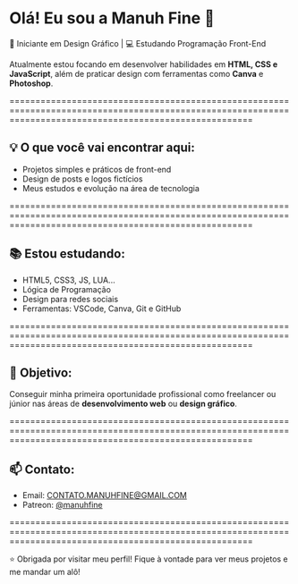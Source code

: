 # Olá! Eu sou a Manuh Fine 👋

🎨 Iniciante em Design Gráfico | 💻 Estudando Programação Front-End

Atualmente estou focando em desenvolver habilidades em **HTML, CSS e JavaScript**, além de praticar design com ferramentas como **Canva** e **Photoshop**.

===========================================================================================================================================================

## 💡 O que você vai encontrar aqui:
- Projetos simples e práticos de front-end
- Design de posts e logos fictícios
- Meus estudos e evolução na área de tecnologia

===========================================================================================================================================================

## 📚 Estou estudando:
- HTML5, CSS3, JS, LUA...
- Lógica de Programação
- Design para redes sociais
- Ferramentas: VSCode, Canva, Git e GitHub

===========================================================================================================================================================

## 🚀 Objetivo:
Conseguir minha primeira oportunidade profissional como freelancer ou júnior nas áreas de **desenvolvimento web** ou **design gráfico**.

===========================================================================================================================================================

## 📫 Contato:
- Email: CONTATO.MANUHFINE@GMAIL.COM  
- Patreon: [@manuhfine]((https://www.patreon.com/c/manuhfine))  

===========================================================================================================================================================

⭐ Obrigada por visitar meu perfil! Fique à vontade para ver meus projetos e me mandar um alô!
